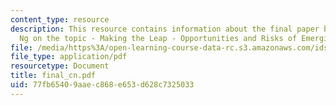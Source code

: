 ```yaml
---
content_type: resource
description: This resource contains information about the final paper by Christine
  Ng on the topic - Making the Leap - Opportunities and Risks of Emerging Technologies.
file: /media/https%3A/open-learning-course-data-rc.s3.amazonaws.com/ids-900-integrating-doctoral-seminar-on-emerging-technologies-fall-2005/77fb65409aaec868e653d628c7325033_final_cn.pdf
file_type: application/pdf
resourcetype: Document
title: final_cn.pdf
uid: 77fb6540-9aae-c868-e653-d628c7325033
---
```

